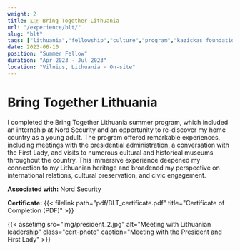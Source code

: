 ```yaml
---
weight: 2
title: 🇱🇹 Bring Together Lithuania
url: "/experience/blt/"
slug: "blt"
tags: ["lithuania","fellowship","culture","program","kazickas foundation","nord security"]
date: 2023-06-10
position: "Summer Fellow"
duration: "Apr 2023 - Jul 2023"
location: "Vilnius, Lithuania · On-site"
---
```

# Bring Together Lithuania

I completed the Bring Together Lithuania summer program, which included an internship at Nord Security and an opportunity to re-discover my home country as a young adult. The program offered remarkable experiences, including meetings with the presidential administration, a conversation with the First Lady, and visits to numerous cultural and historical museums throughout the country. This immersive experience deepened my connection to my Lithuanian heritage and broadened my perspective on international relations, cultural preservation, and civic engagement.

**Associated with:** Nord Security

**Certificate:** {{< filelink path="pdf/BLT_certificate.pdf" title="Certificate of Completion (PDF)" >}}

{{< assetimg src="img/president_2.jpg" alt="Meeting with Lithuanian leadership" class="cert-photo" caption="Meeting with the President and First Lady" >}}


